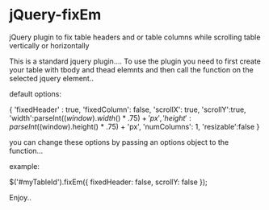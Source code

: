 jQuery-fixEm
============

jQuery plugin to fix table headers and or table columns while scrolling table vertically or horizontally

This is a standard jquery plugin.... To use the plugin you need to first create your table with tbody and thead elemnts and 
then call the function on the selected jquery element..

default options:

{
            'fixedHeader' : true,
            'fixedColumn': false,
            'scrollX': true,
            'scrollY':true,
            'width':parseInt($(window).width() * .75) + 'px',
            'height': parseInt($(window).height() * .75) + 'px',
            'numColumns': 1,
            'resizable':false
}


you can change these options by passing an options object to the function...

example:

$('#myTableId').fixEm({ fixedHeader: false, scrollY: false });

Enjoy..
